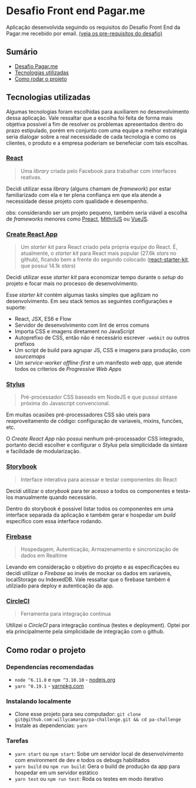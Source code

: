 # Desafio Front end Pagar.me

Aplicação desenvolvida seguindo os requisitos do Desafio Front End da Pagar.me recebido por email. [(veja os pre-requisitos do desafio)](./CHALLENGE.md)

## Sumário

* [Desafio Pagar.me](./CHALLENGE.md)
* [Tecnologias utilizadas](#tecnologias-utilizadas)
* [Como rodar o projeto](#como-rodar-o-projeto)

## Tecnologias utilizadas

Algumas tecnologias foram escolhidas para auxiliarem no desenvolvimento dessa aplicação. Vale ressaltar que a escolha foi feita de forma mais objetiva possível a fim de resolver os problemas apresentados dentro do prazo estipulado, porém em conjunto com uma equipe a melhor estratégia seria dialogar sobre a real necessidade de cada tecnologia e como os clientes, o produto e a empresa poderiam se benefeciar com tais escolhas.

### [React](https://facebook.github.io/react/)

> Uma *library* criada pelo Facebook para trabalhar com interfaces reativas.

Decidi utilizar essa *library* (alguns chamam de *framework*) por estar familiarizado com ela e ter plena confiança em que ela atende a necessidade desse projeto com qualidade e desempenho.

obs: considerando ser um projeto pequeno, também seria viável a escolha de *frameworks* menores como [Preact](https://preactjs.com), [MithrilJS](https://mithril.js.org) ou [VueJS](https://vuejs.org/).

### [Create React App](https://github.com/facebookincubator/create-react-app)

> Um *starter kit* para React criado pela própria equipe do React. É, atualmente, o *starter kit* para React mais popular (27.6k *stars* no github), ficando bem a frente do segundo colocado ([react-starter-kit](https://github.com/kriasoft/react-starter-kit), que possuí 14.1k *stars*)

Decidi utilizar esse *starter kit* para economizar tempo durante o *setup* do projeto e focar mais no processo de desenvolvimento.

Esse *starter kit* contém algumas tasks simples que agilizam no desenvolvimento. Em seu stack temos as seguintes configurações e suporte:

* React, JSX, ES6 e Flow
* Servidor de desenvolvimento com lint de erros comuns
* Importa CSS e imagens diretament no JavaScript
* Autoprefixo de CSS, então não é necessário escrever `-webkit` ou outros prefixos
* Um script de build para agrupar JS, CSS e imagens para produção, com *sourcemaps*
* Um *service-worker offline-first*  e um manifesto *web app*, que atende todos os criterios de *Progressive Web Apps*

### [Stylus](http://stylus-lang.com/)
> Pré-processador CSS baseado em NodeJS e que pussuí sintaxe próxima do Javascript convencional.

Em muitas ocasiões pré-processadores CSS são uteis para reaproveitamento de código: configuração de variaveis, mixins, funcões, etc.

O *Create React App* não possui nenhum pré-processador CSS integrado, portanto decidi escolher e configurar o *Stylus* pela simplicidade da sintaxe e facilidade de modularização.

### [Storybook](https://storybook.js.org/)
> Interface interativa para acessar e testar componentes do React

Decidi utilizar o *storybook* para ter acesso a todos os componentes e testa-los manualmente quando necessário.

Dentro do storybook é possível listar todos os componentes em uma interface separada da aplicação e também gerar e hospedar um *build* específico com essa interface rodando.

### [Firebase](https://firebase.google.com/)
> Hospedagem, Autenticação, Armazenamento e sincronização de dados em Realtime

Levando em consideração o objetivo do projeto e as especificações eu decidi utilizar o *Firebase* ao invés de mockar os dados em variaveis, localStorage ou IndexedDB. Vale ressaltar que o firebase também é utilziado para deploy e autenticação da app.

### [CircleCI](https://circleci.com/)
> Ferramenta para integração continua

Utilizei o *CircleCI* para integração continua (testes e deployment). Optei por ela principalmente pela simplicidade de integração com o github.

## Como rodar o projeto

### Dependencias recomendadas
* `node ^6.11.0` e `npm ^3.10.10` - [nodejs.org](https://nodejs.org)
* `yarn ^0.19.1` - [yarnpkg.com](https://yarnpkg.com)

### Instalando localmente

* Clone esse projeto para seu computador: `git clone git@github.com:willycamargo/pa-challenge.git && cd pa-challenge`
* Instale as dependencias: `yarn`

### Tarefas

* `yarn start` ou `npm start`: Sobe um servidor local de desenvolvimento com environment de dev e todos os debugs habilitados
* `yarn build` ou `npm run build`: Gera o build de produção da app para hospedar em um servidor estático
* `yarn test` ou `npm run test`: Roda os testes em modo iterativo
